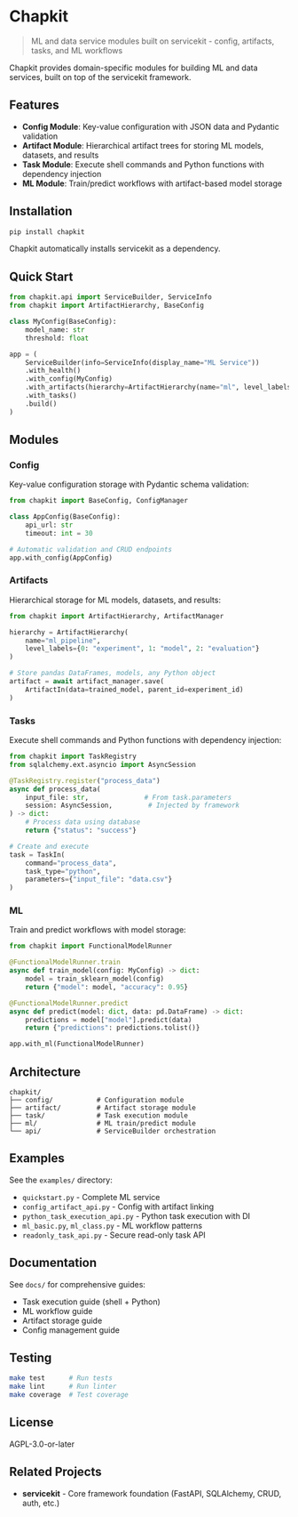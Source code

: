 # Chapkit

> ML and data service modules built on servicekit - config, artifacts, tasks, and ML workflows

Chapkit provides domain-specific modules for building ML and data services, built on top of the servicekit framework.

## Features

- **Config Module**: Key-value configuration with JSON data and Pydantic validation
- **Artifact Module**: Hierarchical artifact trees for storing ML models, datasets, and results
- **Task Module**: Execute shell commands and Python functions with dependency injection
- **ML Module**: Train/predict workflows with artifact-based model storage

## Installation

```bash
pip install chapkit
```

Chapkit automatically installs servicekit as a dependency.

## Quick Start

```python
from chapkit.api import ServiceBuilder, ServiceInfo
from chapkit import ArtifactHierarchy, BaseConfig

class MyConfig(BaseConfig):
    model_name: str
    threshold: float

app = (
    ServiceBuilder(info=ServiceInfo(display_name="ML Service"))
    .with_health()
    .with_config(MyConfig)
    .with_artifacts(hierarchy=ArtifactHierarchy(name="ml", level_labels={0: "model"}))
    .with_tasks()
    .build()
)
```

## Modules

### Config

Key-value configuration storage with Pydantic schema validation:

```python
from chapkit import BaseConfig, ConfigManager

class AppConfig(BaseConfig):
    api_url: str
    timeout: int = 30

# Automatic validation and CRUD endpoints
app.with_config(AppConfig)
```

### Artifacts

Hierarchical storage for ML models, datasets, and results:

```python
from chapkit import ArtifactHierarchy, ArtifactManager

hierarchy = ArtifactHierarchy(
    name="ml_pipeline",
    level_labels={0: "experiment", 1: "model", 2: "evaluation"}
)

# Store pandas DataFrames, models, any Python object
artifact = await artifact_manager.save(
    ArtifactIn(data=trained_model, parent_id=experiment_id)
)
```

### Tasks

Execute shell commands and Python functions with dependency injection:

```python
from chapkit import TaskRegistry
from sqlalchemy.ext.asyncio import AsyncSession

@TaskRegistry.register("process_data")
async def process_data(
    input_file: str,              # From task.parameters
    session: AsyncSession,         # Injected by framework
) -> dict:
    # Process data using database
    return {"status": "success"}

# Create and execute
task = TaskIn(
    command="process_data",
    task_type="python",
    parameters={"input_file": "data.csv"}
)
```

### ML

Train and predict workflows with model storage:

```python
from chapkit import FunctionalModelRunner

@FunctionalModelRunner.train
async def train_model(config: MyConfig) -> dict:
    model = train_sklearn_model(config)
    return {"model": model, "accuracy": 0.95}

@FunctionalModelRunner.predict
async def predict(model: dict, data: pd.DataFrame) -> dict:
    predictions = model["model"].predict(data)
    return {"predictions": predictions.tolist()}

app.with_ml(FunctionalModelRunner)
```

## Architecture

```
chapkit/
├── config/           # Configuration module
├── artifact/         # Artifact storage module
├── task/             # Task execution module
├── ml/               # ML train/predict module
└── api/              # ServiceBuilder orchestration
```

## Examples

See the `examples/` directory:

- `quickstart.py` - Complete ML service
- `config_artifact_api.py` - Config with artifact linking
- `python_task_execution_api.py` - Python task execution with DI
- `ml_basic.py`, `ml_class.py` - ML workflow patterns
- `readonly_task_api.py` - Secure read-only task API

## Documentation

See `docs/` for comprehensive guides:

- Task execution guide (shell + Python)
- ML workflow guide
- Artifact storage guide
- Config management guide

## Testing

```bash
make test      # Run tests
make lint      # Run linter
make coverage  # Test coverage
```

## License

AGPL-3.0-or-later

## Related Projects

- **servicekit** - Core framework foundation (FastAPI, SQLAlchemy, CRUD, auth, etc.)
